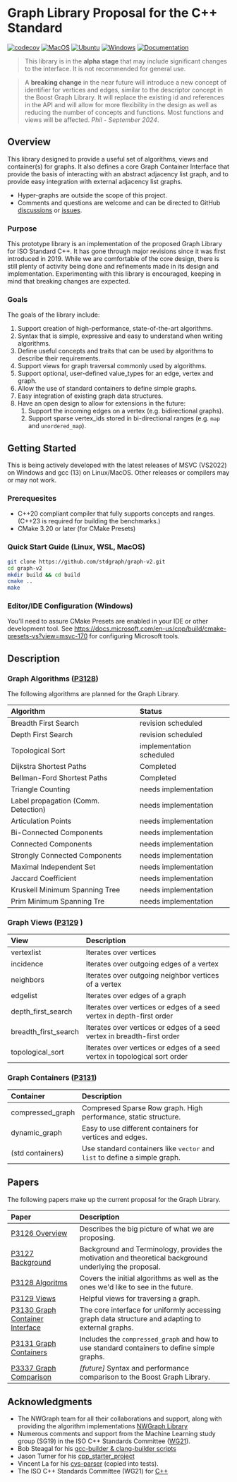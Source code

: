 # Graph Library Proposal for the C++ Standard
[![codecov](https://codecov.io/github/stdgraph/graph-v2/branch/master/graph/badge.svg?token=49LGWDN0U1)](https://codecov.io/github/stdgraph/graph-v2) [![MacOS](https://github.com/stdgraph/graph-v2/actions/workflows/macos.yml/badge.svg)](https://github.com/stdgraph/graph-v2/actions/workflows/macos.yml) [![Ubuntu](https://github.com/stdgraph/graph-v2/actions/workflows/ubuntu.yml/badge.svg)](https://github.com/stdgraph/graph-v2/actions/workflows/ubuntu.yml) [![Windows](https://github.com/stdgraph/graph-v2/actions/workflows/windows.yml/badge.svg)](https://github.com/stdgraph/graph-v2/actions/workflows/windows.yml) [![Documentation](https://github.com/stdgraph/graph-v2/actions/workflows/pages.yml/badge.svg)](https://github.com/stdgraph/graph-v2/actions/workflows/pages.yml)

> This library is in the **alpha stage** that may include significant changes to the interface. It is not 
> recommended for general use.

> A **breaking change** in the near future will introduce a new concept of identifier for vertices and edges, 
> similar to the descriptor concept in the Boost Graph Library. It will replace the existing id and references 
> in the API and will allow for more flexibility in the design as well as reducing the number of concepts and
> functions. Most functions and views will be affected.  *Phil - September 2024*.

## Overview
This library designed to provide a useful set of algorithms, views and container(s) for graphs. It also defines
a core Graph Container Interface that provide the basis of interacting with an abstract adjacency list graph, and 
to provide easy integration with external adjacency list graphs.

- Hyper-graphs are outside the scope of this project.
- Comments and questions are welcome and can be directed to GitHub [discussions](https://github.com/stdgraph/graph-v2/discussions) 
  or [issues](https://github.com/stdgraph/graph-v2/issues).

### Purpose
This prototype library is an implementation of the proposed Graph Library for ISO Standard C++. 
It has gone through major revisions since it was first introduced in 2019. While we are comfortable of the core design, there is
still plenty of activity being done and refinements made in its design and implementation. Experimenting with this library is 
encouraged, keeping in mind that breaking changes are expected.

### Goals
The goals of the library include:
1. Support creation of high-performance, state-of-the-art algorithms.
2. Syntax that is simple, expressive and easy to understand when writing algorithms.
3. Define useful concepts and traits that can be used by algorithms to describe their requirements.
4. Support views for graph traversal commonly used by algorithms.
5. Support optional, user-defined value_types for an edge, vertex and graph.
6. Allow the use of standard containers to define simple graphs.
7. Easy integration of existing graph data structures.
8. Have an open design to allow for extensions in the future:
   1. Support the incoming edges on a vertex (e.g. bidirectional graphs).
   2. Support sparse vertex_ids stored in bi-directional ranges (e.g. `map` and `unordered_map`).
   
## Getting Started
This is being actively developed with the latest releases of MSVC (VS2022) on Windows and gcc (13) on Linux/MacOS. 
Other releases or compilers may or may not work.

### Prerequesites
- C\+\+20 compliant compiler that fully supports concepts and ranges. (C\+\+23 is required for building the benchmarks.)
- CMake 3.20 or later (for CMake Presets)

### Quick Start Guide (Linux, WSL, MacOS)
```bash
git clone https://github.com/stdgraph/graph-v2.git
cd graph-v2
mkdir build && cd build
cmake ..
make
```

### Editor/IDE Configuration (Windows)
You'll need to assure CMake Presets are enabled in your IDE or other development tool. 
See https://docs.microsoft.com/en-us/cpp/build/cmake-presets-vs?view=msvc-170 for configuring Microsoft tools.

## Description

### Graph Algorithms ([P3128](https://wg21.link/P3128))
The following algorithms are planned for the Graph Library.

| Algorithm                           | Status                                                                          |
| :---------------------------------- | :-------------------------------------------------------------------------------|
| Breadth First Search                | revision scheduled                                                              |
| Depth First Search                  | revision scheduled                                                              |
| Topological Sort                    | implementation scheduled                                                        |
| Dijkstra Shortest Paths             | Completed                                                                       |
| Bellman-Ford Shortest Paths         | Completed                                                                       |
| Triangle Counting                   | needs implementation                                                            |
| Label propagation (Comm. Detection) | needs implementation                                                            |
| Articulation Points                 | needs implementation                                                            |
| Bi-Connected Components             | needs implementation                                                            |
| Connected Components                | needs implementation                                                            |
| Strongly Connected Components       | needs implementation                                                            |
| Maximal Independent Set             | needs implementation                                                            |
| Jaccard Coefficient                 | needs implementation                                                            |
| Kruskell Minimum Spanning Tree      | needs implementation                                                            |
| Prim Minimum Spanning Tre           | needs implementation                                                            |


### Graph Views ([P3129](https://wg21.link/P3129) )

| View                            | Description                                                                     | 
| :-------------------------------| :-------------------------------------------------------------------------------|
| vertexlist                      | Iterates over vertices                                                          |
| incidence                       | Iterates over outgoing edges of a vertex                                        |
| neighbors                       | Iterates over outgoing neighbor vertices of a vertex                            |
| edgelist                        | Iterates over edges of a graph                                                  |
| depth_first_search              | Iterates over vertices or edges of a seed vertex in depth-first order           |
| breadth_first_search            | Iterates over vertices or edges of a seed vertex in breadth-first order         |
| topological_sort                | Iterates over vertices or edges of a seed vertex in topological sort order      |

### Graph Containers ([P3131](https://wg21.link/P3130))

| Container                       | Description                                                                     | 
| :-------------------------------| :-------------------------------------------------------------------------------|
| compressed_graph                | Compresed Sparse Row graph. High performance, static structure.                 |
| dynamic_graph                   | Easy to use different containers for vertices and edges.                        |
| (std containers)                | Use standard containers like `vector` and `list` to define a simple graph.      |

## Papers
The following papers make up the current proposal for the Graph Library.

| Paper                                                     | Description                                                                                             | 
| :---------------------------------------------------------| :-------------------------------------------------------------------------------------------------------|
| [P3126 Overview](https://wg21.link/P3126)                 | Describes the big picture of what we are proposing.                                                     |
| [P3127 Background](https://wg21.link/P3127)               | Background and Terminology, provides the motivation and theoretical background underlying the proposal. |
| [P3128 Algoritms](https://wg21.link/P3128)                | Covers the initial algorithms as well as the ones we'd like to see in the future.                       |
| [P3129 Views](https://wg21.link/P3129)                    | Helpful views for traversing a graph.                                                                   |
| [P3130 Graph Container Interface](https://wg21.link/P3130)| The core interface for uniformly accessing graph data structure and adapting to external graphs.        |
| [P3131 Graph Containers](https://wg21.link/P3130)         | Includes the `compressed_graph` and how to use standard containers to define simple graphs.            |
| [P3337 Graph Comparison](https://wg21.link/P3337)         | *[future]* Syntax and performance comparison to the Boost Graph Library.                                |


## Acknowledgments
- The NWGraph team for all their collaborations and support, along with providing the algorithm implementations
[NWGraph Library](https://github.com/NWmath/NWgr)
- Numerous comments and support from the Machine Learning study group (SG19) in the ISO C++ Standards
Committee ([WG21](https://isocpp.org/std/the-committee)).
- Bob Steagal for his [gcc-builder & clang-builder scripts](https://github.com/BobSteagall)
- Jason Turner for his [cpp_starter_project](https://github.com/lefticus/cpp_starter_project)
- Vincent La for his [cvs-parser](https://github.com/vincentlaucsb/csv-parser) (copied into tests).
- The ISO C++ Standards Committee (WG21) for [C++](http://eel.is/c++draft/)
